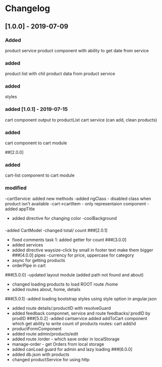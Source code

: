 # Changelog

## [1.0.0] - 2019-07-09
### Added
product service
product component with ability to get date from service
### added
 product list with chil product
data from product service
### added
 styles 
### added  [1.0.1] - 2019-07-15
 cart component
output to productList
cart service (can add, clean products)
### added
 cart component to cart module

 ##[2.0.0]
 ### added
 cart-list component to cart module
 ### modified
 -cartService: added new methods
 -added ngClass - disabled class when product isn't available
 -cart->cartItem - only representaion component
 -added appTitle
 - added directive for changing color -coolBackground
 ###
 -added CartModel
 -changed total/ count
 ###[2.0.1]
 - fixed comments task 1: added getter for count
 ###[3.0.0]
 - added services
 - added directive waysize-click by small in footer text make them bigger 
###[4.0.0] pipes
-currency for price, uppercase for category
- async for getting products 
- orderPipe in cart

###[5.0.0]
-updated layout module (added path not found and about)
- changed loading products  to load ROOT route /home
- added routes about, home, details

###[5.0.1]
-added loading bootstrap styles using style option in angular.json
- added route details/:productID with resolveGuard 
- added feedback componnet, service and route feedbacks/:prodID by prodID
###[5.0.2]
-added cartservice
added addToCart component which get ability to write count of products
routes: cart
         add/id 
- productFormComponent
- added route admin/products/edit
- added route /order - which save order in localStorage
- manage-order - get Orders from local storage
- added canLoad guard for admin and lazy loading
###[6.0.0]
- added db.json with products
- changed productService for using http